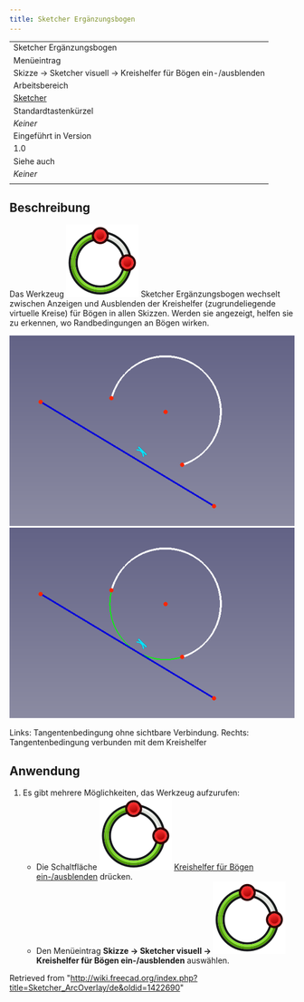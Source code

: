 ```yaml
---
title: Sketcher Ergänzungsbogen
---
```


|                                                                   |
| ----------------------------------------------------------------- |
| Sketcher Ergänzungsbogen                                          |
| Menüeintrag                                                       |
| Skizze → Sketcher visuell → Kreishelfer für Bögen ein-/ausblenden |
| Arbeitsbereich                                                    |
| [Sketcher](/Sketcher_Workbench/de "Sketcher Workbench/de")        |
| Standardtastenkürzel                                              |
| _Keiner_                                                          |
| Eingeführt in Version                                             |
| 1.0                                                               |
| Siehe auch                                                        |
| _Keiner_                                                          |
|                                                                   |

## Beschreibung

Das Werkzeug ![](/src/assets/images/Sketcher_ArcOverlay.svg) Sketcher Ergänzungsbogen wechselt zwischen Anzeigen und Ausblenden der Kreishelfer (zugrundeliegende virtuelle Kreise) für Bögen in allen Skizzen. Werden sie angezeigt, helfen sie zu erkennen, wo Randbedingungen an Bögen wirken.

![](/src/assets/images/Sketcher_ArcOverlayExample-1.png) ![](/src/assets/images/Sketcher_ArcOverlayExample-2.png)

Links: Tangentenbedingung ohne sichtbare Verbindung. Rechts: Tangentenbedingung verbunden mit dem Kreishelfer

## Anwendung

1. Es gibt mehrere Möglichkeiten, das Werkzeug aufzurufen:
   - Die Schaltfläche ![](/src/assets/images/Sketcher_ArcOverlay.svg) [Kreishelfer für Bögen ein-/ausblenden](/Sketcher_ArcOverlay "Sketcher ArcOverlay") drücken.
   - Den Menüeintrag **Skizze → Sketcher visuell → ![](/src/assets/images/Sketcher_ArcOverlay.svg) Kreishelfer für Bögen ein-/ausblenden** auswählen.

Retrieved from "<http://wiki.freecad.org/index.php?title=Sketcher_ArcOverlay/de&oldid=1422690>"
